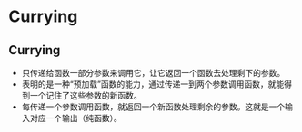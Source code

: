 # Currying

## Currying
* 只传递给函数一部分参数来调用它，让它返回一个函数去处理剩下的参数。
* 表明的是一种“预加载”函数的能力，通过传递一到两个参数调用函数，就能得到一个记住了这些参数的新函数。
* 每传递一个参数调用函数，就返回一个新函数处理剩余的参数。这就是一个输入对应一个输出（纯函数）。
